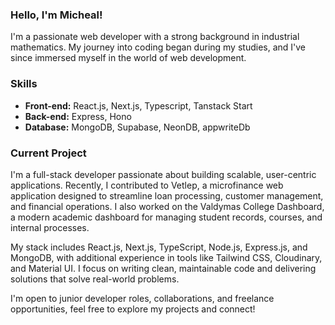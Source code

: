 
### Hello, I'm Micheal!

I'm a passionate web developer with a strong background in industrial mathematics. My journey into coding began during my studies, and I've since immersed myself in the world of web development.

### Skills

- **Front-end:** React.js, Next.js, Typescript, Tanstack Start
- **Back-end:** Express, Hono
- **Database:** MongoDB, Supabase, NeonDB, appwriteDb

### Current Project

I'm a full-stack developer passionate about building scalable, user-centric applications. Recently, I contributed to Vetlep, a microfinance web application designed to streamline loan processing, customer management, and financial operations. I also worked on the Valdymas College Dashboard, a modern academic dashboard for managing student records, courses, and internal processes.

My stack includes React.js, Next.js, TypeScript, Node.js, Express.js, and MongoDB, with additional experience in tools like Tailwind CSS, Cloudinary, and Material UI. I focus on writing clean, maintainable code and delivering solutions that solve real-world problems.

I'm open to junior developer roles, collaborations, and freelance opportunities, feel free to explore my projects and connect!

<!--
**mickelodeon00/mickelodeon00** is a ✨ _special_ ✨ repository because its `README.md` (this file) appears on your GitHub profile.

Here are some ideas to get you started:

- 🔭 I’m currently working on ...
- 🌱 I’m currently learning ...
- 👯 I’m looking to collaborate on ...
- 🤔 I’m looking for help with ...
- 💬 Ask me about ...
- 📫 How to reach me: ...
- 😄 Pronouns: ...
- ⚡ Fun fact: ...
-->
